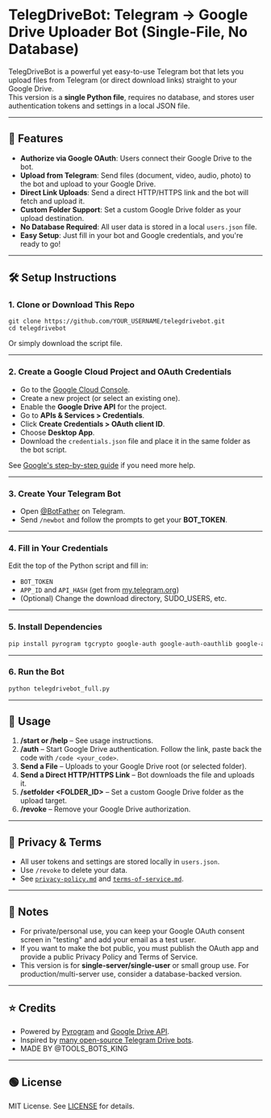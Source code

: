 # TelegDriveBot: Telegram → Google Drive Uploader Bot (Single-File, No Database)

TelegDriveBot is a powerful yet easy-to-use Telegram bot that lets you upload files from Telegram (or direct download links) straight to your Google Drive.  
This version is a **single Python file**, requires no database, and stores user authentication tokens and settings in a local JSON file.

---

## 🚀 Features

- **Authorize via Google OAuth**: Users connect their Google Drive to the bot.
- **Upload from Telegram**: Send files (document, video, audio, photo) to the bot and upload to your Google Drive.
- **Direct Link Uploads**: Send a direct HTTP/HTTPS link and the bot will fetch and upload it.
- **Custom Folder Support**: Set a custom Google Drive folder as your upload destination.
- **No Database Required**: All user data is stored in a local `users.json` file.
- **Easy Setup**: Just fill in your bot and Google credentials, and you're ready to go!

---

## 🛠️ Setup Instructions

### 1. Clone or Download This Repo

```
git clone https://github.com/YOUR_USERNAME/telegdrivebot.git
cd telegdrivebot
```
Or simply download the script file.

---

### 2. Create a Google Cloud Project and OAuth Credentials

- Go to the [Google Cloud Console](https://console.cloud.google.com/).
- Create a new project (or select an existing one).
- Enable the **Google Drive API** for the project.
- Go to **APIs & Services > Credentials**.
- Click **Create Credentials > OAuth client ID**.
- Choose **Desktop App**.
- Download the `credentials.json` file and place it in the same folder as the bot script.

See [Google's step-by-step guide](https://developers.google.com/drive/api/quickstart/python) if you need more help.

---

### 3. Create Your Telegram Bot

- Open [@BotFather](https://t.me/BotFather) on Telegram.
- Send `/newbot` and follow the prompts to get your **BOT_TOKEN**.

---

### 4. Fill in Your Credentials

Edit the top of the Python script and fill in:
- `BOT_TOKEN`
- `APP_ID` and `API_HASH` (get from [my.telegram.org](https://my.telegram.org))
- (Optional) Change the download directory, SUDO_USERS, etc.

---

### 5. Install Dependencies

```sh
pip install pyrogram tgcrypto google-auth google-auth-oauthlib google-api-python-client requests
```

---

### 6. Run the Bot

```sh
python telegdrivebot_full.py
```

---

## 💬 Usage

1. **/start or /help** – See usage instructions.
2. **/auth** – Start Google Drive authentication. Follow the link, paste back the code with `/code <your_code>`.
3. **Send a File** – Uploads to your Google Drive root (or selected folder).
4. **Send a Direct HTTP/HTTPS Link** – Bot downloads the file and uploads it.
5. **/setfolder <FOLDER_ID>** – Set a custom Google Drive folder as the upload target.
6. **/revoke** – Remove your Google Drive authorization.

---

## 📁 Privacy & Terms

- All user tokens and settings are stored locally in `users.json`.
- Use `/revoke` to delete your data.
- See [`privacy-policy.md`](privacy-policy.md) and [`terms-of-service.md`](terms-of-service.md).

---

## 📝 Notes

- For private/personal use, you can keep your Google OAuth consent screen in "testing" and add your email as a test user.
- If you want to make the bot public, you must publish the OAuth app and provide a public Privacy Policy and Terms of Service.
- This version is for **single-server/single-user** or small group use. For production/multi-server use, consider a database-backed version.

---

## ⭐️ Credits

- Powered by [Pyrogram](https://github.com/pyrogram/pyrogram) and [Google Drive API](https://developers.google.com/drive).
- Inspired by [many open-source Telegram Drive bots](https://github.com/topics/telegram-drive-bot).
- MADE BY @TOOLS_BOTS_KING
---

## 🟢 License

MIT License. See [LICENSE](LICENSE) for details.

